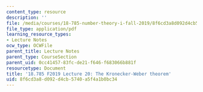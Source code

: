 ```yaml
---
content_type: resource
description: ''
file: /media/courses/18-785-number-theory-i-fall-2019/8f6cd3a8d092d4cb5740a5f4a1b0bc34_MIT18_785F19_lec20.pdf
file_type: application/pdf
learning_resource_types:
- Lecture Notes
ocw_type: OCWFile
parent_title: Lecture Notes
parent_type: CourseSection
parent_uid: 0cc41457-83fc-de21-f646-f683066b881f
resourcetype: Document
title: '18.785 F2019 Lecture 20: The Kronecker-Weber theorem'
uid: 8f6cd3a8-d092-d4cb-5740-a5f4a1b0bc34
---
```


